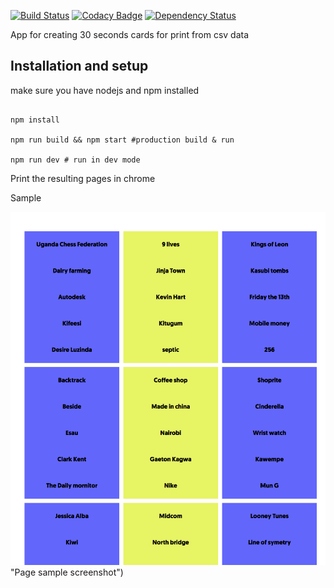 
[![Build Status](https://travis-ci.org/devinit/graphql-next.svg?branch=master)](https://travis-ci.org/devinit/graphql-next)
[![Codacy Badge](https://api.codacy.com/project/badge/Grade/e501f77141774b74979c60d5cfd219ac)](https://www.codacy.com/app/epicallan/graphql-next?utm_source=github.com&amp;utm_medium=referral&amp;utm_content=devinit/graphql-next&amp;utm_campaign=Badge_Grade)
[![Dependency Status](https://gemnasium.com/badges/epicallan/30-seconds.svg)](https://gemnasium.com/epicallan/30-seconds)


App for creating 30 seconds cards for print from csv data

Installation and setup
-------

make sure you have nodejs and npm installed

```

npm install

npm run build && npm start #production build & run

npm run dev # run in dev mode

```

Print the resulting pages in chrome

Sample

![alt text](https://github.com/epicallan/30-seconds/raw/master/sample/page.png) "Page sample screenshot")

